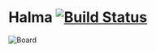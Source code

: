 # Halma [![Build Status][travis-image]][travis-url]

![Board](images/board.svg)

[travis-image]: https://img.shields.io/travis/timjb/halma.svg
[travis-url]: http://travis-ci.org/timjb/halma
